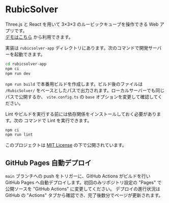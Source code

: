 # RubicSolver

Three.js と React を用いて 3×3×3 のルービックキューブを操作できる Web アプリです。  
[デモはこちら](https://femon07.github.io/RubicSolver/) から利用できます。

実装は `rubicsolver-app` ディレクトリにあります。次のコマンドで開発サーバーを起動できます。

```bash
cd rubicsolver-app
npm ci
npm run dev
```

`npm run build` で本番用ビルドを作成します。ビルド後のファイルは `/RubicSolver/`
をベースとしたパスで出力されます。ローカルサーバーでも同じパスで公開するか、
`vite.config.ts` の `base` オプションを変更して確認してください。

Lint やビルドを実行する前には依存関係をインストールしておく必要があります。次の
コマンドで Lint を実行できます。

```bash
npm ci
npm run lint
```

このプロジェクトは [MIT License](LICENSE) の下で公開されています。

## GitHub Pages 自動デプロイ

`main` ブランチへの push をトリガーに、GitHub Actions がビルドを行い
GitHub Pages へ自動デプロイします。初回のみリポジトリ設定の
"Pages" で公開ソースを "GitHub Actions" に変更してください。
デプロイの進行状況は GitHub の "Actions" タブから確認でき、完了後数分でページが更新されます。

